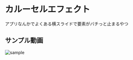 # カルーセルエフェクト

アプリなんかでよくある横スライドで要素がバチっと止まるやつ


## サンプル動画

![sample](https://user-images.githubusercontent.com/50987681/110206802-4538b980-7ec3-11eb-8ac2-34f8c38ef89f.gif)
